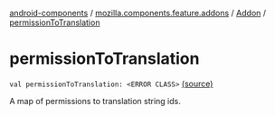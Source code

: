 [android-components](../../index.md) / [mozilla.components.feature.addons](../index.md) / [Addon](index.md) / [permissionToTranslation](./permission-to-translation.md)

# permissionToTranslation

`val permissionToTranslation: <ERROR CLASS>` [(source)](https://github.com/mozilla-mobile/android-components/blob/master/components/feature/addons/src/main/java/mozilla/components/feature/addons/Addon.kt#L128)

A map of permissions to translation string ids.


